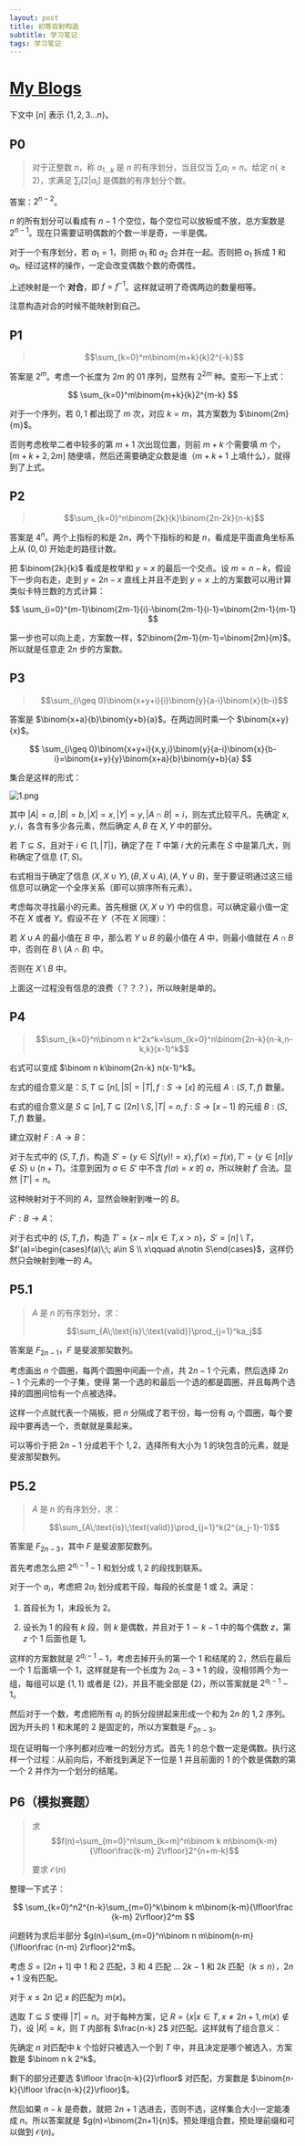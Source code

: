 ```yaml
---
layout: post
title: 初等双射构造
subtitle: 学习笔记
tags: 学习笔记
---
```


# [My Blogs](https://www.cnblogs.com/WrongAnswer90/p/18138159)

下文中 $[n]$ 表示 $\{1,2,3\dots n\}$。

## P0

> 对于正整数 $n$，称 $a_{1\dots k}$ 是 $n$ 的有序划分，当且仅当 $\sum_i a_i=n$。给定 $n(\geq 2)$，求满足 $\sum_{i}[2\vert a_i]$ 是偶数的有序划分个数。

答案：$2^{n-2}$。

$n$ 的所有划分可以看成有 $n-1$ 个空位，每个空位可以放板或不放，总方案数是 $2^{n-1}$。现在只需要证明偶数的个数一半是奇，一半是偶。

对于一个有序划分，若 $a_1=1$，则把 $a_1$ 和 $a_2$ 合并在一起。否则把 $a_1$ 拆成 $1$ 和 $a_1$。经过这样的操作，一定会改变偶数个数的奇偶性。

上述映射是一个 **对合**，即 $f=f^{-1}$。这样就证明了奇偶两边的数量相等。

注意构造对合的时候不能映射到自己。

## P1

>$$\sum_{k=0}^m\binom{m+k}{k}2^{-k}$$

答案是 $2^m$。考虑一个长度为 $2m$ 的 $01$ 序列，显然有 $2^{2m}$ 种。变形一下上式：

$$
\sum_{k=0}^m\binom{m+k}{k}2^{m-k}
$$

对于一个序列，若 $0,1$ 都出现了 $m$ 次，对应 $k=m$，其方案数为 $\binom{2m}{m}$。

否则考虑枚举二者中较多的第 $m+1$ 次出现位置，则前 $m+k$ 个需要填 $m$ 个，$[m+k+2,2m]$ 随便填，然后还需要确定众数是谁（$m+k+1$ 上填什么），就得到了上式。

## P2

>$$\sum_{k=0}^n\binom{2k}{k}\binom{2n-2k}{n-k}$$

答案是 $4^n$。两个上指标的和是 $2n$，两个下指标的和是 $n$，看成是平面直角坐标系上从 $(0,0)$ 开始走的路径计数。

把 $\binom{2k}{k}$ 看成是枚举和 $y=x$ 的最后一个交点。设 $m=n-k$，假设下一步向右走，走到 $y=2n-x$ 直线上并且不走到 $y=x$ 上的方案数可以用计算类似卡特兰数的方式计算：

$$
\sum_{i=0}^{m-1}\binom{2m-1}{i}-\binom{2m-1}{i-1}=\binom{2m-1}{m-1}
$$

第一步也可以向上走，方案数一样，$2\binom{2m-1}{m-1}=\binom{2m}{m}$。所以就是任意走 $2n$ 步的方案数。

## P3

>$$\sum_{i\geq 0}\binom{x+y+i}{i}\binom{y}{a-i}\binom{x}{b-i}$$

答案是 $\binom{x+a}{b}\binom{y+b}{a}$。在两边同时乘一个 $\binom{x+y}{x}$。

$$
\sum_{i\geq 0}\binom{x+y+i}{x,y,i}\binom{y}{a-i}\binom{x}{b-i}=\binom{x+y}{y}\binom{x+a}{b}\binom{y+b}{a}
$$

集合是这样的形式：

![1.png](https://s2.loli.net/2024/04/16/XUCxlBpjuOhozIk.png)

其中 $\lvert A\rvert=a,\lvert B\rvert=b,\lvert X\rvert=x,\lvert Y\rvert=y,\lvert A\cap B\rvert=i$，则左式比较平凡，先确定 $x,y,i$，各含有多少各元素，然后确定 $A,B$ 在 $X,Y$ 中的部分。

若 $T\subseteq S$，且对于 $i\in[1,\lvert T\rvert]$，确定了在 $T$ 中第 $i$ 大的元素在 $S$ 中是第几大，则称确定了信息 $(T,S)$。

右式相当于确定了信息 $(X,X\cup Y),(B,X\cup A),(A,Y\cup B)$，至于要证明通过这三组信息可以确定一个全序关系（即可以排序所有元素）。

考虑每次寻找最小的元素。首先根据 $(X,X\cup Y)$ 中的信息，可以确定最小值一定不在 $X$ 或者 $Y$。假设不在 $Y$（不在 $X$ 同理）：

若 $X\cup A$ 的最小值在 $B$ 中，那么若 $Y\cup B$ 的最小值在 $A$ 中，则最小值就在 $A\cap B$ 中，否则在 $B\setminus (A\cap B)$ 中。

否则在 $X\setminus B$ 中。

上面这一过程没有信息的浪费（？？？），所以映射是单的。

## P4

> $$\sum_{k=0}^n\binom n k^2x^k=\sum_{k=0}^n\binom{2n-k}{n-k,n-k,k}(x-1)^k$$

右式可以变成 $\binom n k\binom{2n-k} n(x-1)^k$。

左式的组合意义是：$S,T\subseteq [n],\lvert S\rvert=\lvert T\rvert,f:S\rightarrow[x]$ 的元组 $A:(S,T,f)$ 数量。

右式的组合意义是 $S\subseteq[n],T\subseteq[2n]\setminus S,\lvert T\rvert=n,f:S\rightarrow [x-1]$ 的元组 $B:(S,T,f)$ 数量。

建立双射 $F:A\rightarrow B$：

对于左式中的 $(S,T,f)$，构造 $S'=\{y\in S\vert f(y)!=x\},f'(x)=f(x),T'=\{y\in[n]\vert y\notin S\}\cup(n+T)$。注意到因为 $a\in S'$ 中不含 $f(a)=x$ 的 $a$，所以映射 $f'$ 合法。显然 $\lvert T'\rvert=n$。

这种映射对于不同的 $A$，显然会映射到唯一的 $B$。

$F':B\rightarrow A$：

对于右式中的 $(S,T,f)$，构造 $T'=\{x-n\vert x\in T,x>n\}$，$S'=[n]\setminus T$，$f'(a)=\begin{cases}f(a)\;\; a\in S
\\
x\qquad a\notin S\end{cases}$，这样仍然只会映射到唯一的 $A$。

## P5.1

>$A$ 是 $n$ 的有序划分，求：
>
>$$\sum_{A\;\text{is}\;\text{valid}}\prod_{j=1}^ka_j$$

答案是 $F_{2n-1}$，$F$ 是斐波那契数列。

考虑画出 $n$ 个圆圈，每两个圆圈中间画一个点，共 $2n-1$ 个元素，然后选择 $2n-1$ 个元素的一个子集，使得 第一个选的和最后一个选的都是圆圈，并且每两个选择的圆圈间恰有一个点被选择。

这样一个点就代表一个隔板，把 $n$ 分隔成了若干份，每一份有 $a_i$ 个圆圈，每个要段中要再选一个，贡献就是乘起来。

可以等价于把 $2n-1$ 分成若干个 $1,2$，选择所有大小为 $1$ 的块包含的元素，就是斐波那契数列。

## P5.2
>$A$ 是 $n$ 的有序划分，求：
>
>$$\sum_{A\;\text{is}\;\text{valid}}\prod_{j=1}^k(2^{a_j-1}-1)$$

答案是 $F_{2n-3}$，其中 $F$ 是斐波那契数列。

首先考虑怎么把 $2^{a_i-1}-1$ 和划分成 $1,2$ 的段找到联系。

对于一个 $a_i$，考虑把 $2a_i$ 划分成若干段，每段的长度是 $1$ 或 $2$。满足：

1. 首段长为 $1$，末段长为 $2$。

2. 设长为 $1$ 的段有 $k$ 段，则 $k$ 是偶数，并且对于 $1\sim k-1$ 中的每个偶数 $z$，第 $z$ 个 $1$ 后面也是 $1$。

这样的方案数就是 $2^{a_i-1}-1$，考虑去掉开头的第一个 $1$ 和结尾的 $2$，然后在最后一个 $1$ 后面填一个 $1$，这样就是有一个长度为 $2a_i-3+1$ 的段，没相邻两个为一组，每组可以是 $\{1,1\}$ 或者是 $\{2\}$，并且不能全部是 $\{2\}$，所以答案就是 $2^{a_i-1}-1$。

然后对于一个数，考虑把所有 $a_i$ 的拆分段拼起来形成一个和为 $2n$ 的 $1,2$ 序列。因为开头的 $1$ 和末尾的 $2$ 是固定的，所以方案数是 $F_{2n-3}$。

现在证明每一个序列都对应唯一的划分方式。首先 $1$ 的总个数一定是偶数。执行这样一个过程：从前向后，不断找到满足下一位是 $1$ 并且前面的 $1$ 的个数是偶数的第一个 $2$ 并作为一个划分的结尾。

## P6（模拟赛题）

> 求
> $$f(n)=\sum_{m=0}^n\sum_{k=m}^n\binom k m\binom{k-m}{\lfloor\frac{k-m} 2\rfloor}2^{n+m-k}$$
>
> 要求 $\mathcal O(n)$

整理一下式子：

$$
\sum_{k=0}^n2^{n-k}\sum_{m=0}^k\binom k m\binom{k-m}{\lfloor\frac {k-m} 2\rfloor}2^m
$$

问题转为求后半部分 $g(n)=\sum_{m=0}^n\binom n m\binom{n-m}{\lfloor\frac {n-m} 2\rfloor}2^m$。

考虑 $S=[2n+1]$ 中 $1$ 和 $2$ 匹配，$3$ 和 $4$ 匹配 $\dots$ $2k-1$ 和 $2k$ 匹配（$k\leq n$），$2n+1$ 没有匹配。

对于 $x\leq 2n$ 记 $x$ 的匹配为 $m(x)$。

选取 $T\subseteq S$ 使得 $\lvert T\rvert=n$。对于每种方案，记 $R=\{x\vert x\in T,x\not= 2n+1,m(x)\notin T\}$，设 $\lvert R\rvert=k$，则 $T$ 内部有 $\frac{n-k} 2$ 对匹配。这样就有了组合意义：

先确定 $n$ 对匹配中 $k$ 个恰好只被选入一个到 $T$ 中，并且决定是哪个被选入，方案数是 $\binom n k 2^k$。

剩下的部分还要选 $\lfloor \frac{n-k}{2}\rfloor$ 对匹配，方案数是 $\binom{n-k}{\lfloor \frac{n-k}{2}\rfloor}$。

然后如果 $n-k$ 是奇数，就把 $2n+1$ 选进去，否则不选，这样集合大小一定能凑成 $n$。所以答案就是 $g(n)=\binom{2n+1}{n}$。预处理组合数，预处理前缀和可以做到 $\mathcal O(n)$。